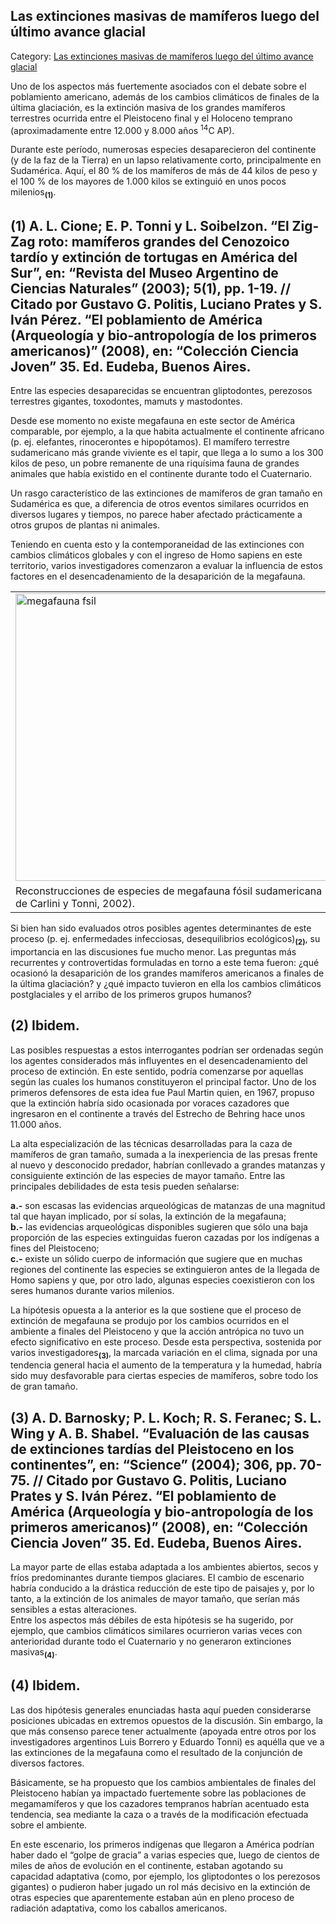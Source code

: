 ## Las extinciones masivas de mamíferos luego del último avance glacial

Category: [Las extinciones masivas de mamíferos luego del último avance glacial](http://descubrircorrientes.com.ar/2012/index.php/4348-historia-desde-el-origen-hasta-1814/el-poblamiento-prehistorico-americano/hipotesis-teorias-y-trabajo-de-campo-la-ciencia-en-busca-de-la-verdad/las-extinciones-masivas-de-mamiferos-luego-del-ultimo-avance-glacial)

Uno de los aspectos más fuertemente asociados con el debate sobre el poblamiento americano, además de los cambios climáticos de finales de la última glaciación, es la extinción masiva de los grandes mamíferos terrestres ocurrida entre el Pleistoceno final y el Holoceno temprano (aproximadamente entre 12.000 y 8.000 años <sup>14</sup>C AP).

Durante este período, numerosas especies desaparecieron del continente (y de la faz de la Tierra) en un lapso relativamente corto, principalmente en Sudamérica. Aquí, el 80 % de los mamíferos de más de 44 kilos de peso y el 100 % de los mayores de 1.000 kilos se extinguió en unos pocos milenios<sub><strong>(1)</strong></sub>.

## **(1)** A. L. Cione; E. P. Tonni y L. Soibelzon. “El Zig-Zag roto: mamíferos grandes del Cenozoico tardío y extinción de tortugas en América del Sur”, en: “Revista del Museo Argentino de Ciencias Naturales” (2003); 5(1), pp. 1-19. // Citado por Gustavo G. Politis, Luciano Prates y S. Iván Pérez. “El poblamiento de América (Arqueología y bio-antropología de los primeros americanos)” (2008), en: “Colección Ciencia Joven” 35. Ed. Eudeba, Buenos Aires.

Entre las especies desaparecidas se encuentran gliptodontes, perezosos terrestres gigantes, toxodontes, mamuts y mastodontes.

Desde ese momento no existe megafauna en este sector de América comparable, por ejemplo, a la que habita actualmente el continente africano (p. ej. elefantes, rinocerontes e hipopótamos). El mamífero terrestre sudamericano más grande viviente es el tapir, que llega a lo sumo a los 300 kilos de peso, un pobre remanente de una riquísima fauna de grandes animales que había existido en el continente durante todo el Cuaternario.

Un rasgo característico de las extinciones de mamíferos de gran tamaño en Sudamérica es que, a diferencia de otros eventos similares ocurridos en diversos lugares y tiempos, no parece haber afectado prácticamente a otros grupos de plantas ni animales.

Teniendo en cuenta esto y la contemporaneidad de las extinciones con cambios climáticos globales y con el ingreso de Homo sapiens en este territorio, varios investigadores comenzaron a evaluar la influencia de estos factores en el desencadenamiento de la desaparición de la megafauna.

<table><tbody><tr><td><img src="http://descubrircorrientes.com.ar/2012/index.php/4348-historia-desde-el-origen-hasta-1814/el-poblamiento-prehistorico-americano/hipotesis-teorias-y-trabajo-de-campo-la-ciencia-en-busca-de-la-verdad/images/fotos_de_geomorfologia/megafauna%20fsil.png" width="573" height="460" alt="megafauna fsil"></td></tr><tr><td><span>Reconstrucciones de especies de megafauna fósil sudamericana (tomadas de Carlini y Tonni, 2002).</span></td></tr></tbody></table>

Si bien han sido evaluados otros posibles agentes determinantes de este proceso (p. ej. enfermedades infecciosas, desequilibrios ecológicos)<sub><strong>(2)</strong></sub>, su importancia en las discusiones fue mucho menor. Las preguntas más recurrentes y controvertidas formuladas en torno a este tema fueron: ¿qué ocasionó la desaparición de los grandes mamíferos americanos a finales de la última glaciación? y ¿qué impacto tuvieron en ella los cambios climáticos postglaciales y el arribo de los primeros grupos humanos?

## **(2)** Ibidem.

Las posibles respuestas a estos interrogantes podrían ser ordenadas según los agentes considerados más influyentes en el desencadenamiento del proceso de extinción. En este sentido, podría comenzarse por aquellas según las cuales los humanos constituyeron el principal factor. Uno de los primeros defensores de esta idea fue Paul Martin quien, en 1967, propuso que la extinción habría sido ocasionada por voraces cazadores que ingresaron en el continente a través del Estrecho de Behring hace unos 11.000 años.

La alta especialización de las técnicas desarrolladas para la caza de mamíferos de gran tamaño, sumada a la inexperiencia de las presas frente al nuevo y desconocido predador, habrían conllevado a grandes matanzas y consiguiente extinción de las especies de mayor tamaño. Entre las principales debilidades de esta tesis pueden señalarse:

**a.-** son escasas las evidencias arqueológicas de matanzas de una magnitud tal que hayan implicado, por sí solas, la extinción de la megafauna;  
**b.-** las evidencias arqueológicas disponibles sugieren que sólo una baja proporción de las especies extinguidas fueron cazadas por los indígenas a fines del Pleistoceno;  
**c.-** existe un sólido cuerpo de información que sugiere que en muchas regiones del continente las especies se extinguieron antes de la llegada de Homo sapiens y que, por otro lado, algunas especies coexistieron con los seres humanos durante varios milenios.

La hipótesis opuesta a la anterior es la que sostiene que el proceso de extinción de megafauna se produjo por los cambios ocurridos en el ambiente a finales del Pleistoceno y que la acción antrópica no tuvo un efecto significativo en este proceso. Desde esta perspectiva, sostenida por varios investigadores<sub><strong>(3)</strong></sub>, la marcada variación en el clima, signada por una tendencia general hacia el aumento de la temperatura y la humedad, habría sido muy desfavorable para ciertas especies de mamíferos, sobre todo los de gran tamaño.

## **(3)** A. D. Barnosky; P. L. Koch; R. S. Feranec; S. L. Wing y A. B. Shabel. “Evaluación de las causas de extinciones tardías del Pleistoceno en los continentes”, en: “Science” (2004); 306, pp. 70-75. // Citado por Gustavo G. Politis, Luciano Prates y S. Iván Pérez. “El poblamiento de América (Arqueología y bio-antropología de los primeros americanos)” (2008), en: “Colección Ciencia Joven” 35. Ed. Eudeba, Buenos Aires.

La mayor parte de ellas estaba adaptada a los ambientes abiertos, secos y fríos predominantes durante tiempos glaciares. El cambio de escenario habría conducido a la drástica reducción de este tipo de paisajes y, por lo tanto, a la extinción de los animales de mayor tamaño, que serían más sensibles a estas alteraciones.  
Entre los aspectos más débiles de esta hipótesis se ha sugerido, por ejemplo, que cambios climáticos similares ocurrieron varias veces con anterioridad durante todo el Cuaternario y no generaron extinciones masivas<sub><strong>(4)</strong></sub>.

## **(4)** Ibidem.

Las dos hipótesis generales enunciadas hasta aquí pueden considerarse posiciones ubicadas en extremos opuestos de la discusión. Sin embargo, la que más consenso parece tener actualmente (apoyada entre otros por los investigadores argentinos Luis Borrero y Eduardo Tonni) es aquélla que ve a las extinciones de la megafauna como el resultado de la conjunción de diversos factores.

Básicamente, se ha propuesto que los cambios ambientales de finales del Pleistoceno habían ya impactado fuertemente sobre las poblaciones de megamamíferos y que los cazadores tempranos habrían acentuado esta tendencia, sea mediante la caza o a través de la modificación efectuada sobre el ambiente.

En este escenario, los primeros indígenas que llegaron a América podrían haber dado el “golpe de gracia” a varias especies que, luego de cientos de miles de años de evolución en el continente, estaban agotando su capacidad adaptativa (como, por ejemplo, los gliptodontes o los perezosos gigantes) o pudieron haber jugado un rol más decisivo en la extinción de otras especies que aparentemente estaban aún en pleno proceso de radiación adaptativa, como los caballos americanos.